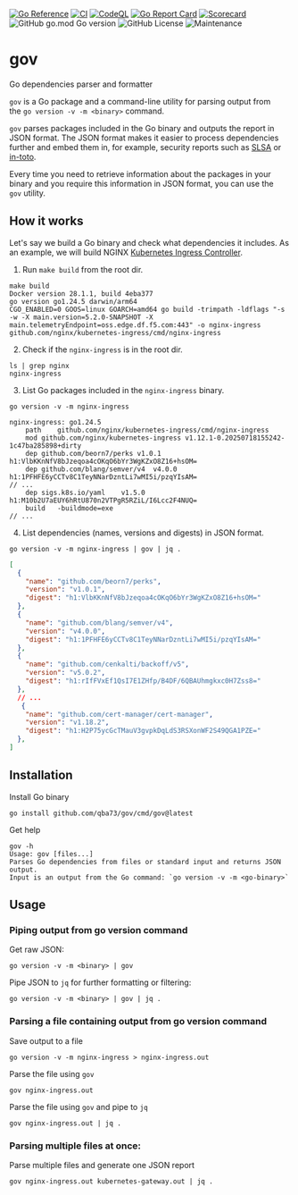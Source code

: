 [![Go Reference](https://pkg.go.dev/badge/github.com/qba73/gov.svg)](https://pkg.go.dev/github.com/qba73/gov)
[![CI](https://github.com/qba73/gov/actions/workflows/go.yml/badge.svg)](https://github.com/qba73/gov/actions/workflows/go.yml)
[![CodeQL](https://github.com/qba73/gov/actions/workflows/github-code-scanning/codeql/badge.svg)](https://github.com/qba73/gov/actions/workflows/github-code-scanning/codeql)
[![Go Report Card](https://goreportcard.com/badge/github.com/qba73/gov)](https://goreportcard.com/report/github.com/qba73/gov)
[![Scorecard](https://github.com/qba73/gov/actions/workflows/scorecard.yml/badge.svg)](https://github.com/qba73/gov/actions/workflows/scorecard.yml)
![GitHub go.mod Go version](https://img.shields.io/github/go-mod/go-version/qba73/gov)
![GitHub License](https://img.shields.io/github/license/qba73/gov)
![Maintenance](https://img.shields.io/badge/maintenance-actively--developed-brightgreen.svg)



# gov
Go dependencies parser and formatter

`gov` is a Go package and a command-line utility for parsing output from the `go version -v -m <binary>` command.

`gov` parses packages included in the Go binary and outputs the report in JSON format.
The JSON format makes it easier to process dependencies further and embed them in, for example, security reports such as [SLSA](https://slsa.dev/spec/v1.2-rc1/build-provenance) or [in-toto](https://in-toto.io).

Every time you need to retrieve information about the packages in your binary and you require this information in JSON format, you can use the `gov` utility.

## How it works

Let's say we build a Go binary and check what dependencies it includes. As an example, we will build NGINX [Kubernetes Ingress Controller](https://github.com/nginx/kubernetes-ingress).

1. Run `make build` from the root dir.

```shell
make build
Docker version 28.1.1, build 4eba377
go version go1.24.5 darwin/arm64
CGO_ENABLED=0 GOOS=linux GOARCH=amd64 go build -trimpath -ldflags "-s -w -X main.version=5.2.0-SNAPSHOT -X main.telemetryEndpoint=oss.edge.df.f5.com:443" -o nginx-ingress github.com/nginx/kubernetes-ingress/cmd/nginx-ingress
```

2. Check if the `nginx-ingress` is in the root dir.

```shell
ls | grep nginx
nginx-ingress
```

3. List Go packages included in the `nginx-ingress` binary.

```shell
go version -v -m nginx-ingress
```

```shell
nginx-ingress: go1.24.5
	path	github.com/nginx/kubernetes-ingress/cmd/nginx-ingress
	mod	github.com/nginx/kubernetes-ingress	v1.12.1-0.20250718155242-1c47ba285898+dirty
	dep	github.com/beorn7/perks	v1.0.1	h1:VlbKKnNfV8bJzeqoa4cOKqO6bYr3WgKZxO8Z16+hsOM=
	dep	github.com/blang/semver/v4	v4.0.0	h1:1PFHFE6yCCTv8C1TeyNNarDzntLi7wMI5i/pzqYIsAM=
// ...
	dep	sigs.k8s.io/yaml	v1.5.0	h1:M10b2U7aEUY6hRtU870n2VTPgR5RZiL/I6Lcc2F4NUQ=
	build	-buildmode=exe
// ...
```

4. List dependencies (names, versions and digests) in JSON format.

```shell
go version -v -m nginx-ingress | gov | jq .
```

```json
[
  {
    "name": "github.com/beorn7/perks",
    "version": "v1.0.1",
    "digest": "h1:VlbKKnNfV8bJzeqoa4cOKqO6bYr3WgKZxO8Z16+hsOM="
  },
  {
    "name": "github.com/blang/semver/v4",
    "version": "v4.0.0",
    "digest": "h1:1PFHFE6yCCTv8C1TeyNNarDzntLi7wMI5i/pzqYIsAM="
  },
  {
    "name": "github.com/cenkalti/backoff/v5",
    "version": "v5.0.2",
    "digest": "h1:rIfFVxEf1QsI7E1ZHfp/B4DF/6QBAUhmgkxc0H7Zss8="
  },
  // ...
   {
    "name": "github.com/cert-manager/cert-manager",
    "version": "v1.18.2",
    "digest": "h1:H2P75ycGcTMauV3gvpkDqLdS3RSXonWF2S49QGA1PZE="
  },
]
```

## Installation

Install Go binary
```shell
go install github.com/qba73/gov/cmd/gov@latest
```
Get help
```shell
gov -h
Usage: gov [files...]
Parses Go dependencies from files or standard input and returns JSON output.
Input is an output from the Go command: `go version -v -m <go-binary>`
```

## Usage

### Piping output from go version command

Get raw JSON:

```shell
go version -v -m <binary> | gov
```

Pipe JSON to `jq` for further formatting or filtering:

```shell
go version -v -m <binary> | gov | jq .
```

### Parsing a file containing output from go version command

Save output to a file

```shell
go version -v -m nginx-ingress > nginx-ingress.out
```

Parse the file using `gov`

```shell
gov nginx-ingress.out
```

Parse the file using `gov` and pipe to `jq`

```shell
gov nginx-ingress.out | jq .
```

### Parsing multiple files at once:

Parse multiple files and generate one JSON report

```shell
gov nginx-ingress.out kubernetes-gateway.out | jq .
```
